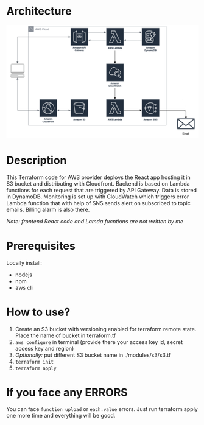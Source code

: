 # Architecture
![alt text](./architecture/architecture.PNG)

# Description
This Terraform code for AWS provider deploys the React app hosting it in S3 bucket and distributing with Cloudfront. Backend is based on Lambda functions for each request that are triggered by API Gateway. Data is stored in DynamoDB. Monitoring is set up with CloudWatch which triggers error Lambda function that with help of SNS sends alert on subscribed to topic emails. Billing alarm is also there.

*Note: frontend React code and Lamda fucntions are not written by me*

# Prerequisites
Locally install:
- nodejs
- npm
- aws cli

# How to use?
1. Create an S3 bucket with versioning enabled for terraform remote state. Place the name of bucket in terraform.tf
2. `aws configure` in terminal (provide there your access key id, secret access key and region)
3. *Optionally:* put different S3 bucket name in ./modules/s3/s3.tf
4. `terraform init`
5. `terraform apply`

# If you face any ERRORS
You can face `function upload` or `each.value` errors. Just run terraform apply one more time and everything will be good.
